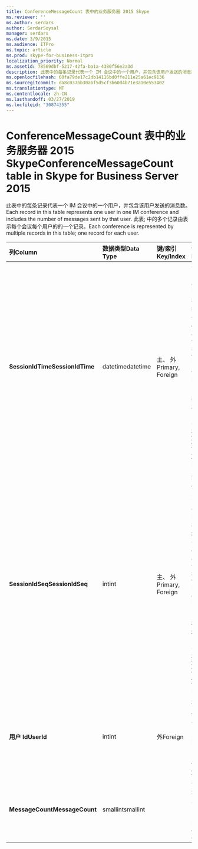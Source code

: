 ```yaml
---
title: ConferenceMessageCount 表中的业务服务器 2015 Skype
ms.reviewer: ''
ms.author: serdars
author: SerdarSoysal
manager: serdars
ms.date: 3/9/2015
ms.audience: ITPro
ms.topic: article
ms.prod: skype-for-business-itpro
localization_priority: Normal
ms.assetid: 78569dbf-5217-42fa-ba1a-4380f56e2a3d
description: 此表中的每条记录代表一个 IM 会议中的一个用户，并包含该用户发送的消息数。 此表; 中的多个记录由表示每个会议每个用户的的一个记录。
ms.openlocfilehash: 60fa79de17c2db14116bd0ffe211e25a61ec9136
ms.sourcegitcommit: da8c037bb30abf5d5cf3b60d4b71e3a10e553402
ms.translationtype: MT
ms.contentlocale: zh-CN
ms.lasthandoff: 03/27/2019
ms.locfileid: "30874355"
---
```

# <a name="conferencemessagecount-table-in-skype-for-business-server-2015"></a><span data-ttu-id="f915d-104">ConferenceMessageCount 表中的业务服务器 2015 Skype</span><span class="sxs-lookup"><span data-stu-id="f915d-104">ConferenceMessageCount table in Skype for Business Server 2015</span></span>
 
<span data-ttu-id="f915d-105">此表中的每条记录代表一个 IM 会议中的一个用户，并包含该用户发送的消息数。</span><span class="sxs-lookup"><span data-stu-id="f915d-105">Each record in this table represents one user in one IM conference and includes the number of messages sent by that user.</span></span> <span data-ttu-id="f915d-106">此表; 中的多个记录由表示每个会议每个用户的的一个记录。</span><span class="sxs-lookup"><span data-stu-id="f915d-106">Each conference is represented by multiple records in this table; one record for each user.</span></span>
  
|<span data-ttu-id="f915d-107">**列**</span><span class="sxs-lookup"><span data-stu-id="f915d-107">**Column**</span></span>|<span data-ttu-id="f915d-108">**数据类型**</span><span class="sxs-lookup"><span data-stu-id="f915d-108">**Data Type**</span></span>|<span data-ttu-id="f915d-109">**键/索引**</span><span class="sxs-lookup"><span data-stu-id="f915d-109">**Key/Index**</span></span>|<span data-ttu-id="f915d-110">**详细信息**</span><span class="sxs-lookup"><span data-stu-id="f915d-110">**Details**</span></span>|
|:-----|:-----|:-----|:-----|
|<span data-ttu-id="f915d-111">**SessionIdTime**</span><span class="sxs-lookup"><span data-stu-id="f915d-111">**SessionIdTime**</span></span> <br/> |<span data-ttu-id="f915d-112">datetime</span><span class="sxs-lookup"><span data-stu-id="f915d-112">datetime</span></span>  <br/> |<span data-ttu-id="f915d-113">主、 外</span><span class="sxs-lookup"><span data-stu-id="f915d-113">Primary, Foreign</span></span>  <br/> |<span data-ttu-id="f915d-114">会议实例的时间。</span><span class="sxs-lookup"><span data-stu-id="f915d-114">Time of conference instance.</span></span> <span data-ttu-id="f915d-115">与**SessionIdSeq**结合使用，来唯一地标识会议实例。</span><span class="sxs-lookup"><span data-stu-id="f915d-115">Used in conjunction with **SessionIdSeq** to uniquely identify a conference instance.</span></span> <span data-ttu-id="f915d-116">请参阅[Conferences 表中的业务服务器 2015 Skype](conferences.md)的详细信息。</span><span class="sxs-lookup"><span data-stu-id="f915d-116">See the [Conferences table in Skype for Business Server 2015](conferences.md) for more information.</span></span> <br/> |
|<span data-ttu-id="f915d-117">**SessionIdSeq**</span><span class="sxs-lookup"><span data-stu-id="f915d-117">**SessionIdSeq**</span></span> <br/> |<span data-ttu-id="f915d-118">int</span><span class="sxs-lookup"><span data-stu-id="f915d-118">int</span></span>  <br/> |<span data-ttu-id="f915d-119">主、 外</span><span class="sxs-lookup"><span data-stu-id="f915d-119">Primary, Foreign</span></span>  <br/> |<span data-ttu-id="f915d-120">若要确定会议实例的 ID 号。</span><span class="sxs-lookup"><span data-stu-id="f915d-120">ID number to identify the conference instance.</span></span> <span data-ttu-id="f915d-121">与**SessionIdTime**结合使用，来唯一地标识会议实例。</span><span class="sxs-lookup"><span data-stu-id="f915d-121">Used in conjunction with **SessionIdTime** to uniquely identify a conference instance.</span></span> <span data-ttu-id="f915d-122">请参阅[Conferences 表中的业务服务器 2015 Skype](conferences.md)的详细信息。</span><span class="sxs-lookup"><span data-stu-id="f915d-122">See the [Conferences table in Skype for Business Server 2015](conferences.md) for more information.</span></span> <br/> |
|<span data-ttu-id="f915d-123">**用户 Id**</span><span class="sxs-lookup"><span data-stu-id="f915d-123">**UserId**</span></span> <br/> |<span data-ttu-id="f915d-124">int</span><span class="sxs-lookup"><span data-stu-id="f915d-124">int</span></span>  <br/> |<span data-ttu-id="f915d-125">外</span><span class="sxs-lookup"><span data-stu-id="f915d-125">Foreign</span></span>  <br/> |<span data-ttu-id="f915d-126">标识此用户从[Users table](users.md)引用的唯一编号。</span><span class="sxs-lookup"><span data-stu-id="f915d-126">Unique number identifying this user, referenced from the [Users table](users.md).</span></span>  <br/> |
|<span data-ttu-id="f915d-127">**MessageCount**</span><span class="sxs-lookup"><span data-stu-id="f915d-127">**MessageCount**</span></span> <br/> |<span data-ttu-id="f915d-128">smallint</span><span class="sxs-lookup"><span data-stu-id="f915d-128">smallint</span></span>  <br/> | <br/> |<span data-ttu-id="f915d-129">在此会议期间发送的此用户的消息数。</span><span class="sxs-lookup"><span data-stu-id="f915d-129">The number of messages sent by this user during this conference.</span></span>  <br/> |
   

